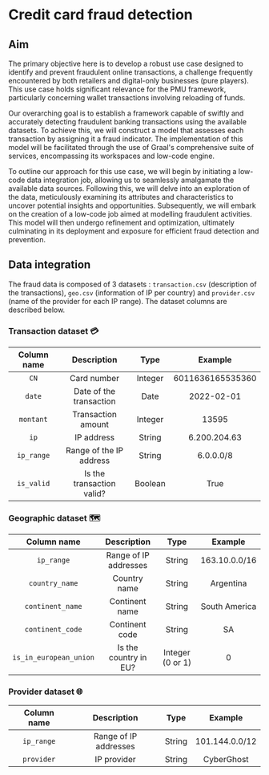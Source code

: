 # Credit card fraud detection

## Aim

The primary objective here is to develop a robust use case designed to identify and prevent fraudulent online transactions, a challenge frequently encountered by both retailers and digital-only businesses (pure players). This use case holds significant relevance for the PMU framework, particularly concerning wallet transactions involving reloading of funds.

Our overarching goal is to establish a framework capable of swiftly and accurately detecting fraudulent banking transactions using the available datasets. To achieve this, we will construct a model that assesses each transaction by assigning it a fraud indicator. The implementation of this model will be facilitated through the use of Graal's comprehensive suite of services, encompassing its workspaces and low-code engine.

To outline our approach for this use case, we will begin by initiating a low-code data integration job, allowing us to seamlessly amalgamate the available data sources. Following this, we will delve into an exploration of the data, meticulously examining its attributes and characteristics to uncover potential insights and opportunities. Subsequently, we will embark on the creation of a low-code job aimed at modelling fraudulent activities. This model will then undergo refinement and optimization, ultimately culminating in its deployment and exposure for efficient fraud detection and prevention.

## Data integration

The fraud data is composed of 3 datasets : `transaction.csv` (description of the transactions), `geo.csv` (information of IP per country) and `provider.csv` (name of the provider for each IP range). The dataset columns are described below.

### Transaction dataset :credit_card:

|  Column name 	  |    Description        	     |  Type  	  |   Example     	    |
|:---------------:|:---------------------------:|:---------:|:------------------:|
| `CN`          	 | Card number               	 | Integer 	 | 6011636165535360 	 |
| `date`        	 | Date of the transaction   	 |  Date  	  | 2022-02-01       	 |
| `montant`     	 | Transaction amount        	 | Integer 	 | 13595            	 |
| `ip`          	 | IP address                	 | String  	 | 6.200.204.63     	 |
| `ip_range`   	  | Range of the IP address   	 | String  	 | 6.0.0.0/8        	 |
| `is_valid`    	 | Is the transaction valid? 	 | Boolean 	 | True             	 |

### Geographic dataset :world_map:

|  Column name          	  | Description           	 | Type             	 | Example       	 |
|:------------------------:|:-----------------------:|:------------------:|:---------------:|
| `ip_range`             	 | Range of IP addresses 	 | String           	 | 163.10.0.0/16 	 |
| `country_name`         	 | Country name          	 | String           	 | Argentina     	 |
| `continent_name`       	 | Continent name        	 | String           	 | South America 	 |
| `continent_code`       	 | Continent code        	 | String           	 | SA            	 |
| `is_in_european_union` 	 | Is the country in EU? 	 | Integer (0 or 1) 	 | 0             	 |

### Provider dataset :globe_with_meridians:

|  Column name 	  |   Description      	    | Type  	  |   Example    	   |
|:---------------:|:-----------------------:|:--------:|:----------------:|
| `ip_range`    	 | Range of IP addresses 	 | String 	 | 101.144.0.0/12 	 |
| `provider`    	 | IP provider           	 | String 	 | CyberGhost     	 |
